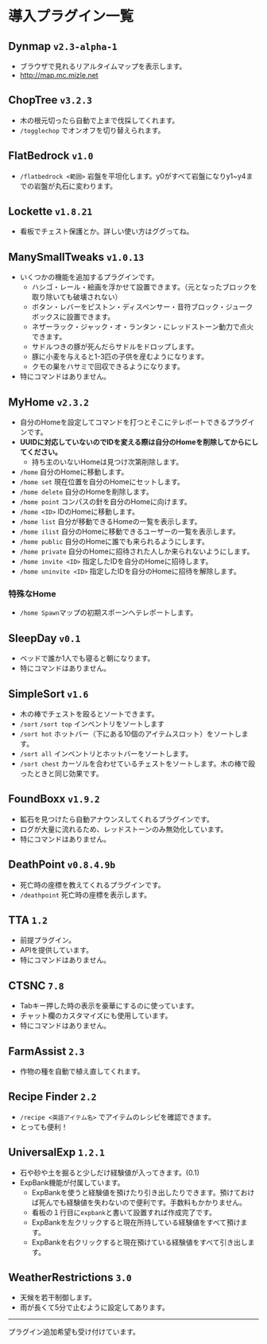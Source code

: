<i class="fa fa-plug"></i>導入プラグイン一覧
===

## Dynmap `v2.3-alpha-1` [<i class="fa fa-external-link"></i>](http://dev.bukkit.org/bukkit-plugins/dynmap/)
   - ブラウザで見れるリアルタイムマップを表示します。
   - http://map.mc.mizle.net

## ChopTree `v3.2.3` [<i class="fa fa-external-link"></i>](https://www.spigotmc.org/resources/choptree.2046/)
   - 木の根元切ったら自動で上まで伐採してくれます。
   - `/togglechop` でオンオフを切り替えられます。

## FlatBedrock `v1.0` [<i class="fa fa-external-link"></i>](http://dev.bukkit.org/bukkit-plugins/flatbedrock/)
   - `/flatbedrock <範囲>` 岩盤を平坦化します。y0がすべて岩盤になりy1~y4までの岩盤が丸石に変わります。

## Lockette `v1.8.21` [<i class="fa fa-external-link"></i>](http://dev.bukkit.org/bukkit-plugins/lockette/)
   - 看板でチェスト保護とか。詳しい使い方はググってね。

## ManySmallTweaks `v1.0.13` [<i class="fa fa-external-link"></i>](http://dev.bukkit.org/bukkit-plugins/manysmalltweaks/)
   - いくつかの機能を追加するプラグインです。
     - ハシゴ・レール・絵画を浮かせて設置できます。（元となったブロックを取り除いても破壊されない）
     - ボタン・レバーをピストン・ディスペンサー・音符ブロック・ジュークボックスに設置できます。
     - ネザーラック・ジャック・オ・ランタン・にレッドストーン動力で点火できます。
     - サドルつきの豚が死んだらサドルをドロップします。
     - 豚に小麦を与えると1-3匹の子供を産むようになります。
     - クモの巣をハサミで回収できるようになります。
   - 特にコマンドはありません。

## MyHome `v2.3.2` [<i class="fa fa-external-link"></i>](http://dev.bukkit.org/bukkit-plugins/myhome/) 
   - 自分のHomeを設定してコマンドを打つとそこにテレポートできるプラグインです。
   - **UUIDに対応していないのでIDを変える際は自分のHomeを削除してからにしてください。**
     - 持ち主のいないHomeは見つけ次第削除します。
   - `/home` 自分のHomeに移動します。
   - `/home set` 現在位置を自分のHomeにセットします。
   - `/home delete` 自分のHomeを削除します。
   - `/home point` コンパスの針を自分のHomeに向けます。
   - `/home <ID>` IDのHomeに移動します。
   - `/home list` 自分が移動できるHomeの一覧を表示します。
   - `/home ilist` 自分のHomeに移動できるユーザーの一覧を表示します。
   - `/home public` 自分のHomeに誰でも来られるようにします。
   - `/home private` 自分のHomeに招待された人しか来られないようにします。
   - `/home invite <ID>` 指定したIDを自分のHomeに招待します。
   - `/home uninvite <ID>` 指定したIDを自分のHomeに招待を解除します。
   
   ### 特殊なHome
   - `/home Spawn`マップの初期スポーンへテレポートします。

## SleepDay `v0.1` [<i class="fa fa-external-link"></i>](http://dev.bukkit.org/bukkit-plugins/sleep-day/)
   - ベッドで誰か1人でも寝ると朝になります。
   - 特にコマンドはありません。

## SimpleSort `v1.6` [<i class="fa fa-external-link"></i>](http://dev.bukkit.org/bukkit-plugins/simplesort/)
   - 木の棒でチェストを殴るとソートできます。
   - `/sort`  `/sort top` インベントリをソートします
   - `/sort hot` ホットバー（下にある10個のアイテムスロット）をソートします。
   - `/sort all` インベントリとホットバーをソートします。
   - `/sort chest` カーソルを合わせているチェストをソートします。木の棒で殴ったときと同じ効果です。

## FoundBoxx `v1.9.2` [<i class="fa fa-external-link"></i>](http://dev.bukkit.org/bukkit-plugins/foundboxx/)
   - 鉱石を見つけたら自動アナウンスしてくれるプラグインです。
   - ログが大量に流れるため、レッドストーンのみ無効化しています。
   - 特にコマンドはありません。

## DeathPoint `v0.8.4.9b` [<i class="fa fa-external-link"></i>](http://dev.bukkit.org/bukkit-plugins/deathpoint/)
   - 死亡時の座標を教えてくれるプラグインです。
   - `/deathpoint` 死亡時の座標を表示します。

## TTA `1.2` [<i class="fa fa-external-link"></i>](https://www.spigotmc.org/resources/api-title-tablist-actionbar-ping-api-%E2%98%85-1-8-1-9-%E2%98%85-tta.19595/)
   - 前提プラグイン。
   - APIを提供しています。
   - 特にコマンドはありません。

## CTSNC `7.8` [<i class="fa fa-external-link"></i>](https://www.spigotmc.org/resources/ctsnc-%E2%98%85-animated-scoreboard-and-tablist-nametag-chat-%E2%98%85-protocol-hack-1-8-1-9.10714/)
   - Tabキー押した時の表示を豪華にするのに使っています。
   - チャット欄のカスタマイズにも使用しています。
   - 特にコマンドはありません。

## FarmAssist `2.3` [<i class="fa fa-external-link"></i>](http://dev.bukkit.org/bukkit-plugins/farmassist/)
   - 作物の種を自動で植え直してくれます。

## Recipe Finder `2.2` [<i class="fa fa-external-link"></i>](http://dev.bukkit.org/bukkit-plugins/recipe-finder/)
   - `/recipe <英語アイテム名>` でアイテムのレシピを確認できます。
   - とっても便利！

## UniversalExp `1.2.1` [<i class="fa fa-external-link"></i>](http://dev.bukkit.org/bukkit-plugins/universalexp/)
   - 石や砂や土を掘ると少しだけ経験値が入ってきます。(0.1)
   - ExpBank機能が付属しています。
     - ExpBankを使うと経験値を預けたり引き出したりできます。預けておけば死んでも経験値を失わないので便利です。手数料もかかりません。
     - 看板の１行目に`expbank`と書いて設置すれば作成完了です。
     - ExpBankを左クリックすると現在所持している経験値をすべて預けます。
     - ExpBankを右クリックすると現在預けている経験値をすべて引き出します。

## WeatherRestrictions `3.0` [<i class="fa fa-external-link"></i>](http://dev.bukkit.org/bukkit-plugins/weatherrestrictions/)
   - 天候を若干制御します。
   - 雨が長くて5分で止むように設定してあります。
---

プラグイン追加希望も受け付けています。